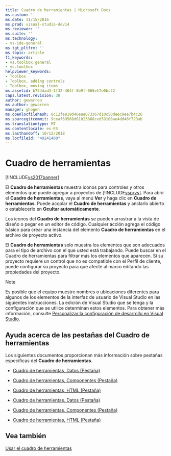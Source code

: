 ```yaml
---
title: Cuadro de herramientas | Microsoft Docs
ms.custom: ''
ms.date: 11/15/2016
ms.prod: visual-studio-dev14
ms.reviewer: ''
ms.suite: ''
ms.technology:
- vs-ide-general
ms.tgt_pltfrm: ''
ms.topic: article
f1_keywords:
- vs.toolbox.general
- vs.toolbox
helpviewer_keywords:
- Toolbox
- Toolbox, adding controls
- Toolbox, moving items
ms.assetid: b754dad3-1f32-464f-8b9f-065e17e0bc22
caps.latest.revision: 38
author: gewarren
ms.author: gewarren
manager: ghogen
ms.openlocfilehash: 8c12fe819d46eae073367d10c50deec9ee7b4c26
ms.sourcegitcommit: 9ceaf69568d61023868ced59108ae4dd46f720ab
ms.translationtype: MT
ms.contentlocale: es-ES
ms.lasthandoff: 10/12/2018
ms.locfileid: "49241480"
---
```

# <a name="toolbox"></a>Cuadro de herramientas
[!INCLUDE[vs2017banner](../../includes/vs2017banner.md)]

  
El **Cuadro de herramientas** muestra iconos para controles y otros elementos que puede agregar a proyectos de [!INCLUDE[vsprvs](../../includes/vsprvs-md.md)]. Para abrir el **Cuadro de herramientas**, vaya al menú **Ver** y haga clic en **Cuadro de herramientas**. Puede acoplar el **Cuadro de herramientas** y anclarlo abierto o establecerlo en **Ocultar automáticamente**.  
  
 Los iconos del **Cuadro de herramientas** se pueden arrastrar a la vista de diseño o pegar en un editor de código. Cualquier acción agrega el código básico para crear una instancia del elemento **Cuadro de herramientas** en el archivo de proyecto activo.  
  
 El **Cuadro de herramientas** solo muestra los elementos que son adecuados para el tipo de archivo con el que usted está trabajando. Puede buscar en el Cuadro de herramientas para filtrar más los elementos que aparecen. Si su proyecto requiere un control que no es compatible con el Perfil de cliente, puede configurar su proyecto para que afecte al marco editando las propiedades del proyecto.  
  
> [!NOTE]
>  Es posible que el equipo muestre nombres o ubicaciones diferentes para algunos de los elementos de la interfaz de usuario de Visual Studio en las siguientes instrucciones. La edición de Visual Studio que se tenga y la configuración que se utilice determinan estos elementos. Para obtener más información, consulte [Personalizar la configuración de desarrollo en Visual Studio](http://msdn.microsoft.com/en-us/22c4debb-4e31-47a8-8f19-16f328d7dcd3).  
  
## <a name="help-on-toolbox-tabs"></a>Ayuda acerca de las pestañas del Cuadro de herramientas  
 Los siguientes documentos proporcionan más información sobre pestañas específicas del **Cuadro de herramientas**.  
  
-   [Cuadro de herramientas, Datos (Pestaña)](http://msdn.microsoft.com/library/8a41dyt7\(v=vs.110\))  
  
-   [Cuadro de herramientas, Componentes (Pestaña)](http://msdn.microsoft.com/library/kb1cz7z9\(v=vs.110\))  
  
-   [Cuadro de herramientas, HTML (Pestaña)](http://msdn.microsoft.com/library/w9ss7h1a\(v=vs.110\))  
  
-   [Cuadro de herramientas, Datos (Pestaña)](http://msdn.microsoft.com/library/8a41dyt7\(v=vs.120\))  
  
-   [Cuadro de herramientas, Componentes (Pestaña)](http://msdn.microsoft.com/library/kb1cz7z9\(v=vs.120\))  
  
-   [Cuadro de herramientas, HTML (Pestaña)](http://msdn.microsoft.com/library/w9ss7h1a\(v=vs.120\))  
  
## <a name="see-also"></a>Vea también  
 [Usar el cuadro de herramientas](../../ide/using-the-toolbox.md)



